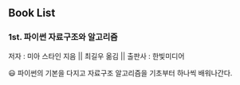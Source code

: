 ## Book List<br>
### 1st. 파이썬 자료구조와 알고리즘<br>
저자 : 미아 스타인 지음 || 최길우 옮김 || 출판사 : 한빛미디어<br>

😃 파이썬의 기본을 다지고 자료구조 알고리즘을 기초부터 하나씩 배워나간다.
